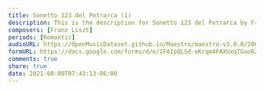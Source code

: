 ```yaml
---
title: Sonetto 123 del Petrarca (1)
description: This is the description for Sonetto 123 del Petrarca by Franz Liszt
composers: [Franz Liszt]
periods: [Romantic]
audioURL: https://OpenMusicDataset.github.io/Maestro/maestro-v3.0.0/2009/MIDI-Unprocessed_04_R1_2009_04-06_ORIG_MID--AUDIO_04_R1_2009_04_R1_2009_04_WAV.midi
formURL: https://docs.google.com/forms/d/e/1FAIpQLSd-eKrqm4FAXUxqTGuo62E_F2XN1BTud9hoSHae4mp_CJLqnQ/viewform
comments: true
share: true
date: 2021-08-08T07:43:13-06:00
---
```

